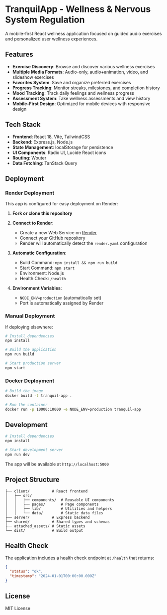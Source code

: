 # TranquilApp - Wellness & Nervous System Regulation

A mobile-first React wellness application focused on guided audio exercises and personalized user wellness experiences.

## Features

- **Exercise Discovery**: Browse and discover various wellness exercises
- **Multiple Media Formats**: Audio-only, audio+animation, video, and slideshow exercises
- **Favorites System**: Save and organize preferred exercises
- **Progress Tracking**: Monitor streaks, milestones, and completion history
- **Mood Tracking**: Track daily feelings and wellness progress
- **Assessment System**: Take wellness assessments and view history
- **Mobile-First Design**: Optimized for mobile devices with responsive design

## Tech Stack

- **Frontend**: React 18, Vite, TailwindCSS
- **Backend**: Express.js, Node.js
- **State Management**: localStorage for persistence
- **UI Components**: Radix UI, Lucide React icons
- **Routing**: Wouter
- **Data Fetching**: TanStack Query

## Deployment

### Render Deployment

This app is configured for easy deployment on Render:

1. **Fork or clone this repository**

2. **Connect to Render**:
   - Create a new Web Service on [Render](https://render.com)
   - Connect your GitHub repository
   - Render will automatically detect the `render.yaml` configuration

3. **Automatic Configuration**:
   - Build Command: `npm install && npm run build`
   - Start Command: `npm start`
   - Environment: Node.js
   - Health Check: `/health`

4. **Environment Variables**:
   - `NODE_ENV=production` (automatically set)
   - Port is automatically assigned by Render

### Manual Deployment

If deploying elsewhere:

```bash
# Install dependencies
npm install

# Build the application
npm run build

# Start production server
npm start
```

### Docker Deployment

```bash
# Build the image
docker build -t tranquil-app .

# Run the container
docker run -p 10000:10000 -e NODE_ENV=production tranquil-app
```

## Development

```bash
# Install dependencies
npm install

# Start development server
npm run dev
```

The app will be available at `http://localhost:5000`

## Project Structure

```
├── client/          # React frontend
│   ├── src/
│   │   ├── components/  # Reusable UI components
│   │   ├── pages/       # Page components
│   │   ├── lib/         # Utilities and helpers
│   │   └── data/        # Static data files
├── server/          # Express backend
├── shared/          # Shared types and schemas
├── attached_assets/ # Static assets
└── dist/            # Build output
```

## Health Check

The application includes a health check endpoint at `/health` that returns:

```json
{
  "status": "ok",
  "timestamp": "2024-01-01T00:00:00.000Z"
}
```

## License

MIT License